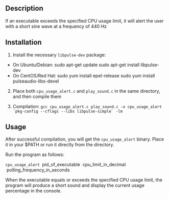 ## Description
If an executable exceeds the specified CPU usage limit, it will alert the user with a short sine wave at a frequency of 440 Hz

## Installation
1. Install the necessary `libpulse-dev` package:
* On Ubuntu/Debian:
      sudo apt-get update
      sudo apt-get install libpulse-dev
* On CentOS/Red Hat:
      sudo yum install epel-release
      sudo yum install pulseaudio-libs-devel

2. Place both `cpu_usage_alert.c` and `play_sound.c` in the same directory, and then compile them

3. Compilation:
    ``gcc cpu_usage_alert.c play_sound.c -o cpu_usage_alert `pkg-config --cflags --libs libpulse-simple` -lm``

## Usage
After successful compilation, you will get the `cpu_usage_alert` binary.
Place it in your $PATH or run it directly from the directory.

Run the program as follows:

`cpu_usage_alert` &nbsp;pid_of_executable &nbsp;cpu_limit_in_decimal &nbsp;polling_frequency_in_seconds

When the executable equals or exceeds the specified CPU usage limit, the program will produce a short sound and display the current usage percentage in the console.
